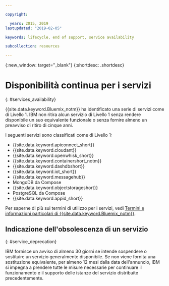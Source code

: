 ```yaml
---

copyright:

  years: 2015, 2019
lastupdated: "2019-02-05"

keywords: lifecycle, end of support, service availability

subcollection: resources

---
```


{:new_window: target="_blank"}
{:shortdesc: .shortdesc}

# Disponibilità continua per i servizi
{: #services_availability}

{{site.data.keyword.Bluemix_notm}} ha identificato una serie di servizi come di Livello 1. IBM non ritira alcun servizio di Livello 1 senza rendere disponibile un suo equivalente funzionale o senza fornire almeno un preavviso di ritiro di cinque anni.

I seguenti servizi sono classificati come di Livello 1:
  * {{site.data.keyword.apiconnect_short}}
  * {{site.data.keyword.cloudant}}
  * {{site.data.keyword.openwhisk_short}}
  * {{site.data.keyword.containershort_notm}}
  * {{site.data.keyword.dashdbshort}}
  * {{site.data.keyword.iot_short}}
  * {{site.data.keyword.messagehub}}
  * MongoDB da Compose
  * {{site.data.keyword.objectstorageshort}}
  * PostgreSQL da Compose
  * {{site.data.keyword.appid_short}}

Per saperne di più sui termini di utilizzo per i servizi, vedi [Termini e informazioni particolari di {{site.data.keyword.Bluemix_notm}}](/docs/overview?topic=overview-terms).

## Indicazione dell'obsolescenza di un servizio
{: #service_deprecation}

IBM fornisce un avviso di almeno 30 giorni se intende sospendere o sostituire un servizio generalmente disponibile. Se non viene fornita una sostituzione equivalente, per almeno 12 mesi dalla data dell'annuncio, IBM si impegna a prendere tutte le misure necessarie per continuare il funzionamento e il supporto delle istanze del servizio distribuite precedentemente.
